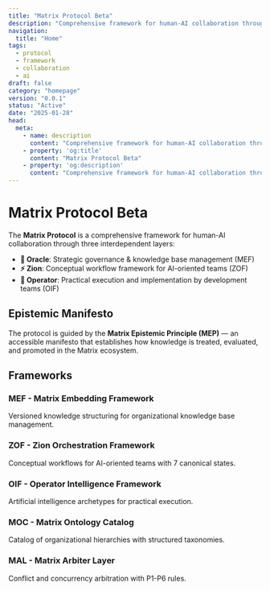 ```yaml
---
title: "Matrix Protocol Beta"
description: "Comprehensive framework for human-AI collaboration through knowledge structures and orchestrated workflows"
navigation:
  title: "Home"
tags:
  - protocol
  - framework
  - collaboration
  - ai
draft: false
category: "homepage"
version: "0.0.1"
status: "Active"
date: "2025-01-28"
head:
  meta:
    - name: description
      content: "Comprehensive framework for human-AI collaboration through knowledge structures and orchestrated workflows"
    - property: 'og:title'
      content: "Matrix Protocol Beta"
    - property: 'og:description'
      content: "Comprehensive framework for human-AI collaboration through knowledge structures and orchestrated workflows"
---
```


# Matrix Protocol Beta

The **Matrix Protocol** is a comprehensive framework for human-AI collaboration through three interdependent layers:

- **🔮 Oracle**: Strategic governance & knowledge base management (MEF)
- **⚡ Zion**: Conceptual workflow framework for AI-oriented teams (ZOF)  
- **🧠 Operator**: Practical execution and implementation by development teams (OIF)

## Epistemic Manifesto

The protocol is guided by the **Matrix Epistemic Principle (MEP)** — an accessible manifesto that establishes how knowledge is treated, evaluated, and promoted in the Matrix ecosystem.

## Frameworks

### MEF - Matrix Embedding Framework
Versioned knowledge structuring for organizational knowledge base management.

### ZOF - Zion Orchestration Framework
Conceptual workflows for AI-oriented teams with 7 canonical states.

### OIF - Operator Intelligence Framework
Artificial intelligence archetypes for practical execution.

### MOC - Matrix Ontology Catalog
Catalog of organizational hierarchies with structured taxonomies.

### MAL - Matrix Arbiter Layer
Conflict and concurrency arbitration with P1-P6 rules.